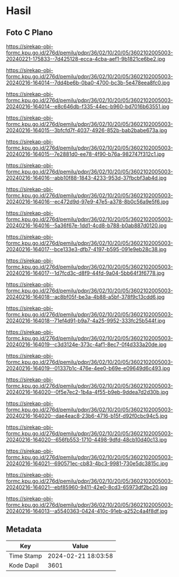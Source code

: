 # Hasil

## Foto C Plano

https://sirekap-obj-formc.kpu.go.id/276d/pemilu/pdpr/36/02/10/20/05/3602102005003-20240221-175833--7d425128-ecca-4cba-aef1-9b1821ce6be2.jpg

https://sirekap-obj-formc.kpu.go.id/276d/pemilu/pdpr/36/02/10/20/05/3602102005003-20240216-164014--7dd4be6b-0ba0-4700-bc3b-5e478eea8fc0.jpg

https://sirekap-obj-formc.kpu.go.id/276d/pemilu/pdpr/36/02/10/20/05/3602102005003-20240216-164014--e8c646db-f335-44ec-b960-bd7016b63551.jpg

https://sirekap-obj-formc.kpu.go.id/276d/pemilu/pdpr/36/02/10/20/05/3602102005003-20240216-164015--3bfcfd7f-4037-4926-852b-bab2babe673a.jpg

https://sirekap-obj-formc.kpu.go.id/276d/pemilu/pdpr/36/02/10/20/05/3602102005003-20240216-164015--7e2881d0-ee78-4f90-b76a-982747f312c1.jpg

https://sirekap-obj-formc.kpu.go.id/276d/pemilu/pdpr/36/02/10/20/05/3602102005003-20240216-164016--abb10f88-1843-4233-953d-37fbcbf3ab4d.jpg

https://sirekap-obj-formc.kpu.go.id/276d/pemilu/pdpr/36/02/10/20/05/3602102005003-20240216-164016--ec472d9d-97e9-47e5-a378-8b0c56a9e5f6.jpg

https://sirekap-obj-formc.kpu.go.id/276d/pemilu/pdpr/36/02/10/20/05/3602102005003-20240216-164016--5a36f67e-1dd1-4cd8-b788-b0ab887d0120.jpg

https://sirekap-obj-formc.kpu.go.id/276d/pemilu/pdpr/36/02/10/20/05/3602102005003-20240216-164017--bce133e3-dfb7-4197-b595-091e9eb28c38.jpg

https://sirekap-obj-formc.kpu.go.id/276d/pemilu/pdpr/36/02/10/20/05/3602102005003-20240216-164017--1d7fcd3c-d8f9-44fd-9a04-5bb64f3f6778.jpg

https://sirekap-obj-formc.kpu.go.id/276d/pemilu/pdpr/36/02/10/20/05/3602102005003-20240216-164018--ac8bf05f-be3a-4b88-a5bf-378f9c13cdd6.jpg

https://sirekap-obj-formc.kpu.go.id/276d/pemilu/pdpr/36/02/10/20/05/3602102005003-20240216-164018--71ef4d91-b9a7-4a25-9952-333fc25b544f.jpg

https://sirekap-obj-formc.kpu.go.id/276d/pemilu/pdpr/36/02/10/20/05/3602102005003-20240216-164019--c3d3124e-373c-4af1-8ec7-0f4d333a20de.jpg

https://sirekap-obj-formc.kpu.go.id/276d/pemilu/pdpr/36/02/10/20/05/3602102005003-20240216-164019--01337b1c-476e-4ee0-b69e-e09649d6c493.jpg

https://sirekap-obj-formc.kpu.go.id/276d/pemilu/pdpr/36/02/10/20/05/3602102005003-20240216-164020--0f5e7ec2-1b4a-4f55-b9eb-9ddea7d2d30b.jpg

https://sirekap-obj-formc.kpu.go.id/276d/pemilu/pdpr/36/02/10/20/05/3602102005003-20240216-164020--dae4eac8-23b6-4716-b15f-d92f0cbc94c5.jpg

https://sirekap-obj-formc.kpu.go.id/276d/pemilu/pdpr/36/02/10/20/05/3602102005003-20240216-164020--656fb553-1710-4498-9dfd-48cb10d40c13.jpg

https://sirekap-obj-formc.kpu.go.id/276d/pemilu/pdpr/36/02/10/20/05/3602102005003-20240216-164021--690571ec-cb83-4bc3-9981-730e5dc3815c.jpg

https://sirekap-obj-formc.kpu.go.id/276d/pemilu/pdpr/36/02/10/20/05/3602102005003-20240216-164021--ebf85960-9411-42e0-8cd3-65973df2bc20.jpg

https://sirekap-obj-formc.kpu.go.id/276d/pemilu/pdpr/36/02/10/20/05/3602102005003-20240216-164013--a5540363-0424-410c-91eb-a252c4a4f8df.jpg


## Metadata

| Key        | Value               |
| ---------- | ------------------- |
| Time Stamp | 2024-02-21 18:03:58 |
| Kode Dapil | 3601                |



